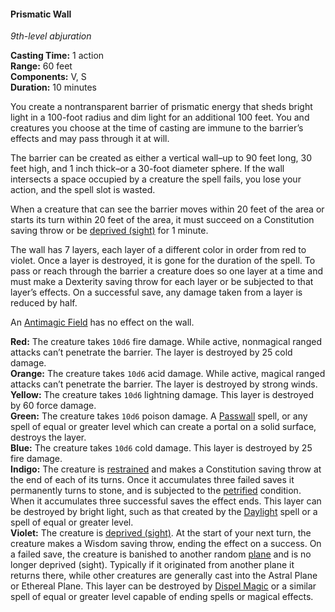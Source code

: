 #### Prismatic Wall
<!-- markdownlint-disable link-image-reference-definitions -->
[_metadata_:spell_name]:- "Prismatic Wall"
[_metadata_:spell_level]:- "9"
[_metadata_:spell_school]:- "abjuration"
[_metadata_:ritual]:- "false"
[_metadata_:casting_time_amount]:- "1"
[_metadata_:casting_time_unit]:- "action"
[_metadata_:range]:- "60 feet"
[_metadata_:target]:- "either a vertical wall which is up to 90 feet long, 30 feet high, and 1 inch thick, or a 30-foot diameter sphere"
[_metadata_:components_verbal]:- "true"
[_metadata_:components_somatic]:- "true"
[_metadata_:components_material]:- "false"
[_metadata_:duration]:- "10 minutes"
[_metadata_:concentration]:- "false"
[_metadata_:saving_throw]:- "Constitution, Dexterity"
[_metadata_:saving_throw_success]:- "avoids_effect, special"
[_metadata_:damage_formula]:- "10d6 or 0"
[_metadata_:damage_type]:- "varies"
[_metadata_:compared_to_wotc_srd_5.1]:- "mechanics_same_wording_different"
[_metadata_:compared_to_a5e_srd]:- "mechanics_different_wording_different"
<!-- markdownlint-disable-next-line no-emphasis-as-heading -->
_9th-level abjuration_

**Casting Time:** 1 action \
**Range:** 60 feet \
**Components:** V, S \
**Duration:** 10 minutes

You create a nontransparent barrier of prismatic energy that sheds bright light in a 100-foot radius and dim light for an additional 100 feet.
You and creatures you choose at the time of casting are immune to the barrier’s effects and may pass through it at will.

The barrier can be created as either a vertical wall–up to 90 feet long, 30 feet high, and 1 inch thick–or a 30-foot diameter sphere.
If the wall intersects a space occupied by a creature the spell fails, you lose your action, and the spell slot is wasted.

When a creature that can see the barrier moves within 20 feet of the area or starts its turn within 20 feet of the area, it must succeed on a Constitution saving throw or be [deprived (sight)](#Conditions_deprived) for 1 minute.

The wall has 7 layers, each layer of a different color in order from red to violet.
Once a layer is destroyed, it is gone for the duration of the spell.
To pass or reach through the barrier a creature does so one layer at a time and must make a Dexterity saving throw for each layer or be subjected to that layer’s effects.
On a successful save, any damage taken from a layer is reduced by half.

An [Antimagic Field](#Antimagic_Field_antimagic_field) has no effect on the wall.

**Red:**
The creature takes `10d6` fire damage.
While active, nonmagical ranged attacks can’t penetrate the barrier.
The layer is destroyed by 25 cold damage.
\
**Orange:**
The creature takes `10d6` acid damage.
While active, magical ranged attacks can’t penetrate the barrier.
The layer is destroyed by strong winds.
\
**Yellow:**
The creature takes `10d6` lightning damage.
This layer is destroyed by 60 force damage.
\
**Green:**
The creature takes `10d6` poison damage.
A [Passwall](#Passwall_passwall) spell, or any spell of equal or greater level which can create a portal on a solid surface, destroys the layer.
\
**Blue:**
The creature takes `10d6` cold damage.
This layer is destroyed by 25 fire damage.
\
**Indigo:**
The creature is [restrained](#Conditions_restrained) and makes a Constitution saving throw at the end of each of its turns.
Once it accumulates three failed saves it permanently turns to stone, and is subjected to the [petrified](#Conditions_petrified) condition.
When it accumulates three successful saves the effect ends.
This layer can be destroyed by bright light, such as that created by the [Daylight](#Daylight_daylight) spell or a spell of equal or greater level.
\
**Violet:**
The creature is [deprived (sight)](#Conditions_deprived).
At the start of your next turn, the creature makes a Wisdom saving throw, ending the effect on a success.
On a failed save, the creature is banished to another random [plane](#Planes_of_Existence_planes_of_existence) and is no longer deprived (sight).
Typically if it originated from another plane it returns there, while other creatures are generally cast into the Astral Plane or Ethereal Plane.
This layer can be destroyed by [Dispel Magic](#Dispel_Magic_dispel_magic) or a similar spell of equal or greater level capable of ending spells or magical effects.
